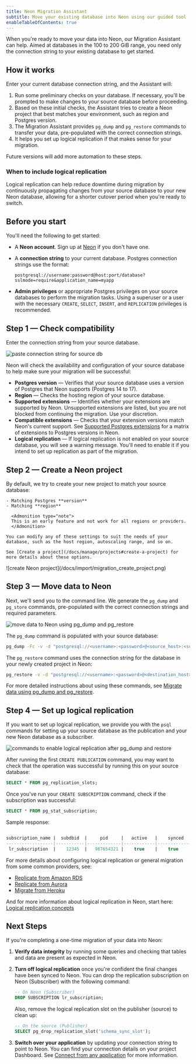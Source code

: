 ```yaml
---
title: Neon Migration Assistant
subtitle: Move your existing database into Neon using our guided tool
enableTableOfContents: true
---
```


When you're ready to move your data into Neon, our Migration Assistant can help. Aimed at databases in the 100 to 200 GiB range, you need only the connection string to your existing database to get started.

<FeatureBeta/>

## How it works

Enter your current database connection string, and the Assistant will:

1. Run some preliminary checks on your database. If necessary, you'll be prompted to make changes to your source database before proceeding.
1. Based on these initial checks, the Assistant tries to create a Neon project that best matches your environment, such as region and Postgres version.
1. The Migration Assistant provides `pg_dump` and `pg_restore` commands to transfer your data, pre-populated with the correct connection strings.
1. It helps you set up logical replication if that makes sense for your migration.

Future versions will add more automation to these steps.

### When to include logical replication

Logical replication can help reduce downtime during migration by continuously propagating changes from your source database to your new Neon database, allowing for a shorter cutover period when you're ready to switch.

## Before you start

You'll need the following to get started:

- A **Neon account**. Sign up at [Neon](https://neon.tech) if you don't have one.
- A **connection string** to your current database. Postgres connection strings use the format:

  `postgresql://username:password@host:port/database?sslmode=require&application_name=myapp`

- **Admin privileges** or appropriate Postgres privileges on your source databases to perform the migration tasks. Using a superuser or a user with the necessary `CREATE`, `SELECT`, `INSERT`, and `REPLICATION` privileges is recommended.

## Step 1 — Check compatibility

Enter the connection string from your source database.

<div style={{ display: 'flex', justifyContent: 'center'}}>
  <img src="/docs/import/migration_string.png" alt="paste connection string for source db" style={{ width: '80%', maxWidth: '600px', height: 'auto' }} />
</div>

Neon will check the availability and configuration of your source database to help make sure your migration will be successful:

- **Postgres version** — Verifies that your source database uses a version of Postgres that Neon supports (Postgres 14 to 17).
- **Region** — Checks the hosting region of your source database.
- **Supported extensions** — Identifies whether your extensions are supported by Neon. Unsupported extensions are listed, but you are not blocked from continuing the migration. Use your discretion.
- **Compatible extensions** — Checks that your extension versions match Neon's current support. See [Supported Postgres extensions](/docs/extensions/pg-extensions) for a matrix of extensions to Postgres versions in Neon.
- **Logical replication** — If logical replication is not enabled on your source database, you will see a warning message. You'll need to enable it if you intend to set up replication as part of the migration.

## Step 2 — Create a Neon project

<div style={{ display: 'flex', alignItems: 'top' }}>
  <div style={{ flex: '0 0 55%', paddingRight: '20px' }}>
    By default, we try to create your new project to match your source database:

    - Matching Postgres **version**
    - Matching **region**

      <Admonition type="note">
      This is an early feature and not work for all regions or providers.
      </Admonition>

    You can modify any of these settings to suit the needs of your database, such as the host region, autoscaling range, and so on.

    See [Create a project](/docs/manage/projects#create-a-project) for more details about these options.

  </div>
  <div style={{ flex: '0 0 45%', margin: '-15px 0' }}>
    ![create Neon project](/docs/import/migration_create_project.png)
  </div>
</div>

## Step 3 — Move data to Neon

Next, we'll send you to the command line. We generate the `pg_dump` and `pg_store` commands, pre-populated with the correct connection strings and required parameters.

<div style={{ display: 'flex', justifyContent: 'center'}}>
  <img src="/docs/import/migration_move_data.png" alt="move data to Neon using pg_dump and pg_restore" style={{ width: '80%', maxWidth: '600px', height: 'auto' }} />
</div>

The `pg_dump` command is populated with your source database:

```bash shouldWrap
pg_dump -Fc -v -d "postgresql://<username>:<password>@<source_host>:<source_port>/<source_database>" -f database.bak
```

The `pg_restore` command uses the connection string for the database in your newly created project in Neon:

```bash shouldWrap
pg_restore -v -d "postgresql://<username>:<password>@<destination_host>:<destination_port>/<destination_database>" database.bak
```

For more detailed instructions about using these commands, see [Migrate data using pg_dump and pg_restore](/docs/import/migrate-from-postgres).

## Step 4 — Set up logical replication

If you want to set up logical replication, we provide you with the `psql` commands for setting up your source database as the publication and your new Neon database as a subscriber.

<div style={{ display: 'flex', justifyContent: 'center'}}>
  <img src="/docs/import/migration_logical_replication.png" alt="commands to enable logical replication after pg_dump and restore" style={{ width: '80%', maxWidth: '600px', height: 'auto' }} />
</div>

After running the first `CREATE PUBLICATION` command, you may want to check that the operation was successful by running this on your source database:

```sql
SELECT * FROM pg_replication_slots;
```

Once you've run your `CREATE SUBSCRIPTION` command, check if the subscription was successful:

```sql
SELECT * FROM pg_stat_subscription;
```

Sample response:

```sql

subscription_name |  subdbid  |     pid     |   active   |    synced    |   last_event  |  last_error  |  lag  |  subscription_type
------------------|-----------|-------------|------------|--------------|---------------|--------------|-------|-------------------
 lr_subscription  |    12345  |   987654321 |    true    |    true      | 2024-11-12    |   NULL       |   0   |   logical
```

For more details about configuring logical replication or general migration from some common providers, see:

- [Replicate from Amazon RDS](/docs/guides/logical-replication-rds-to-neon)
- [Replicate from Aurora](/docs/guides/logical-replication-aurora-to-neon)
- [Migrate from Heroku](/docs/import/migrate-from-heroku)

And for more information about logical replication in Neon, start here: [Logical replication concepts](/docs/guides/logical-replication-concepts)

## Next Steps

If you're completing a one-time migration of your data into Neon:

1. **Verify data integrity** by running some queries and checking that tables and data are present as expected in Neon.
2. **Turn off logical replication** once you're confident the final changes have been synced to Neon. You can drop the replication subscription on Neon (Subscriber) with the following command:

   ```sql
   -- On Neon (Subscriber)
   DROP SUBSCRIPTION lr_subscription;
   ```

   Also, remove the logical replication slot on the publisher (source) to clean up:

   ```sql
   -- On the source (Publisher)
   SELECT pg_drop_replication_slot('schema_sync_slot');
   ```

3. **Switch over your application** by updating your connection string to point to Neon. You can find your connection details on your project Dashboard. See [Connect from any application](/docs/connect/connect-from-any-app) for more information.
